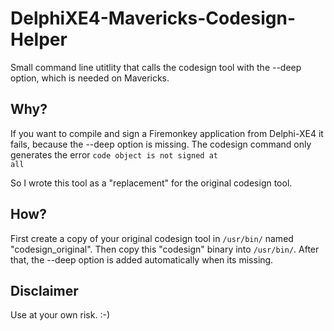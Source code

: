 # DelphiXE4-Mavericks-Codesign-Helper #

Small command line utitlity that calls the codesign tool with the --deep option, which is needed on Mavericks.

## Why? ##

If you want to compile and sign a Firemonkey application from Delphi-XE4 it fails, because the --deep option is missing. The codesign command only generates the error <code>code object is not signed at all</code> 

So I wrote this tool as a "replacement" for the original codesign tool.

## How? ##

First create a copy of your original codesign tool in <code>/usr/bin/</code> named "codesign_original". Then copy this "codesign" binary into <code>/usr/bin/</code>. After that, the --deep option is added automatically when its missing.

## Disclaimer ##

Use at your own risk. :-)
